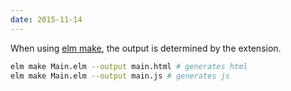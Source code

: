 ```yaml
---
date: 2015-11-14
---
```


When using [elm make](elm-lang.org), the output is determined by the extension.

```bash
elm make Main.elm --output main.html # generates html
elm make Main.elm --output main.js # generates js
```
